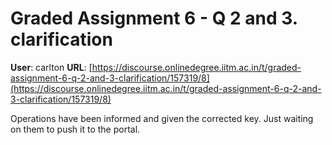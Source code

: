 # Graded Assignment 6 - Q 2 and 3. clarification

**User**: carlton
**URL**: [https://discourse.onlinedegree.iitm.ac.in/t/graded-assignment-6-q-2-and-3-clarification/157319/8](https://discourse.onlinedegree.iitm.ac.in/t/graded-assignment-6-q-2-and-3-clarification/157319/8)

Operations have been informed and given the corrected key. Just waiting on them to push it to the portal.
